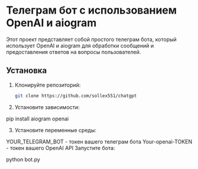 # Телеграм бот с использованием OpenAI и aiogram

Этот проект представляет собой простого телеграм бота, который использует OpenAI и aiogram для обработки сообщений и предоставления ответов на вопросы пользователей.

## Установка

1. Клонируйте репозиторий:

   ```bash
   git clone https://github.com/sollex551/chatgpt
2. Установите зависимости:

pip install aiogram openai

3. Установите переменные среды:

YOUR_TELEGRAM_BOT - токен вашего телеграм бота
Your-openai-TOKEN - токен вашего OpenAI API
Запустите бота:

python bot.py
